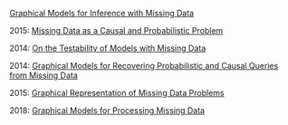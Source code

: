
[Graphical Models for Inference with Missing Data](http://papers.nips.cc/paper/4899-graphical-models-for-inference-with-missing-data.pdf)

2015: [Missing Data as a Causal and Probabilistic Problem](https://apps.dtic.mil/dtic/tr/fulltext/u2/a623169.pdf)

2014: [On the Testability of Models with Missing Data](http://proceedings.mlr.press/v33/mohan14.pdf)

2014: [Graphical Models for Recovering Probabilistic and Causal Queries from Missing Data](https://papers.nips.cc/paper/5575-graphical-models-for-recovering-probabilistic-and-causal-queries-from-missing-data.pdf)

2015: [Graphical Representation of Missing Data Problems](https://ftp.cs.ucla.edu/pub/stat_ser/r448-reprint.pdf)

2018: [Graphical Models for Processing Missing Data](https://arxiv.org/pdf/1801.03583.pdf)
